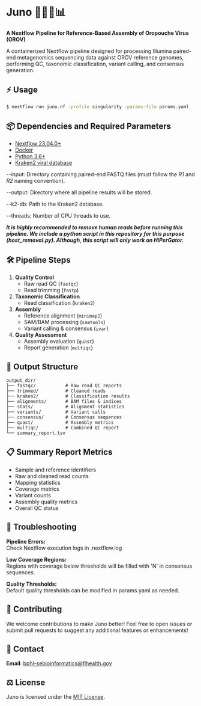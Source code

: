 # Juno 🦟🦠🧬📊
**A Nextflow Pipeline for Reference-Based Assembly of Oropouche Virus (OROV)**

A containerized Nextflow pipeline designed for processing Illumina paired-end metagenomics sequencing data against OROV reference genomes, performing QC, taxonomic classification, variant calling, and consensus generation.

## ⚡ Usage
```bash
$ nextflow run juno.nf -profile singularity -params-file params.yaml
```

## 📦 Dependencies and Required Parameters
- [Nextflow 23.04.0+](https://www.nextflow.io/docs/latest/install.html)
- [Docker](https://docs.docker.com/engine/install/]/(Singularity)[https://docs.sylabs.io/guides/latest/user-guide/quick_start.html#quick-installation-steps)
- [Python 3.6+](https://docs.python.org/3/using/unix.html)
- [Kraken2 viral database](https://genome-idx.s3.amazonaws.com/kraken/k2_viral_20241228.tar.gz)


--input: Directory containing paired-end FASTQ files (must follow the _R1_ and _R2_ naming convention).

--output: Directory where all pipeline results will be stored.

--k2-db: Path to the Kraken2 database.

--threads: Number of CPU threads to use.


***It is highly recommended to remove human reads before running this pipeline. We include a python script in this repository for this purpose (host_removal.py). Although, this script will only work on HiPerGator.***


## 🛠️ Pipeline Steps
1. **Quality Control**
   - Raw read QC (`fastqc`)
   - Read trimming (`fastp`)
2. **Taxonomic Classification**
   - Read classification (`kraken2`)
3. **Assembly**
   - Reference alignment (`minimap2`)
   - SAM/BAM processing (`samtools`)
   - Variant calling & consensus (`ivar`)
4. **Quality Assessment**
   - Assembly evaluation (`quast`)
   - Report generation (`multiqc`)

## 📂 Output Structure
```
output_dir/
├── fastqc/           # Raw read QC reports
├── trimmed/          # Cleaned reads
├── kraken2/          # Classification results
├── alignments/       # BAM files & indices
├── stats/            # Alignment statistics
├── variants/         # Variant calls
├── consensus/        # Consensus sequences
├── quast/            # Assembly metrics
├── multiqc/          # Combined QC report
└── summary_report.tsv
```

## 📋 Summary Report Metrics
- Sample and reference identifiers
- Raw and cleaned read counts
- Mapping statistics
- Coverage metrics
- Variant counts
- Assembly quality metrics
- Overall QC status

## 🐛 Troubleshooting
**Pipeline Errors:**  
   Check Nextflow execution logs in .nextflow.log 
   
**Low Coverage Regions:**  
   Regions with coverage below thresholds will be filled with 'N' in consensus sequences.
   
**Quality Thresholds:**  
   Default quality thresholds can be modified in params.yaml as needed.

## 🤝 Contributing
We welcome contributions to make Juno better! Feel free to open issues or submit pull requests to suggest any additional features or enhancements!

## 📧 Contact
**Email**: bphl-sebioinformatics@flhealth.gov

## ⚖️ License
Juno is licensed under the [MIT License](LICENSE).

